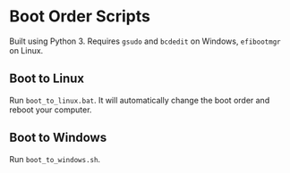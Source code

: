 # Boot Order Scripts

Built using Python 3. Requires `gsudo` and `bcdedit` on Windows, `efibootmgr` on Linux.

## Boot to Linux

Run `boot_to_linux.bat`. It will automatically change the boot order and reboot your computer.

## Boot to Windows

Run `boot_to_windows.sh`.